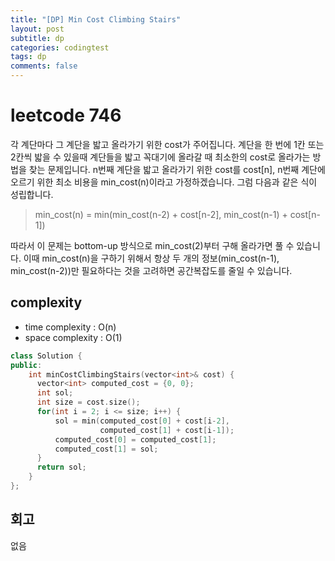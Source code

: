 ```yaml
---
title: "[DP] Min Cost Climbing Stairs"
layout: post
subtitle: dp
categories: codingtest
tags: dp
comments: false
---
```


# leetcode 746
각 계단마다 그 계단을 밟고 올라가기 위한 cost가 주어집니다. 계단을 한 번에 1칸 또는 2칸씩 밟을 수 있을때 계단들을 밟고 꼭대기에 올라갈 때 최소한의 cost로 올라가는 방법을 찾는 문제입니다.
n번째 계단을 밟고 올라가기 위한 cost를 cost[n], n번째 계단에 오르기 위한 최소 비용을 min_cost(n)이라고 가정하겠습니다. 그럼 다음과 같은 식이 성립합니다.

> min_cost(n) = min(min_cost(n-2) + cost[n-2], min_cost(n-1) + cost[n-1]) 

따라서 이 문제는 bottom-up 방식으로 min_cost(2)부터 구해 올라가면 풀 수 있습니다. 이때 min_cost(n)을 구하기 위해서 항상 두 개의 정보(min_cost(n-1), min_cost(n-2))만 필요하다는 것을 고려하면
공간복잡도를 줄일 수 있습니다.
  
## complexity
- time complexity : O(n)
- space complexity : O(1)
  
```cpp
class Solution {
public:
    int minCostClimbingStairs(vector<int>& cost) {
      vector<int> computed_cost = {0, 0};
      int sol;
      int size = cost.size();
      for(int i = 2; i <= size; i++) {
          sol = min(computed_cost[0] + cost[i-2],
                    computed_cost[1] + cost[i-1]);
          computed_cost[0] = computed_cost[1];
          computed_cost[1] = sol;
      }
      return sol;
    }
};
```

## 회고
없음